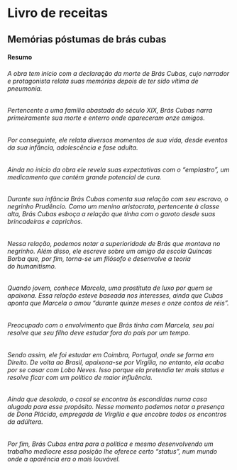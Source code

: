 # Livro de receitas

## Memórias póstumas de brás cubas

#### Resumo

###### A obra tem início com a declaração da morte de Brás Cubas, cujo narrador e protagonista relata suas memórias depois de ter sido vítima de pneumonia.

###### Pertencente a uma família abastada do século XIX, Brás Cubas narra primeiramente sua morte e enterro onde apareceram onze amigos.

###### Por conseguinte, ele relata diversos momentos de sua vida, desde eventos da sua infância, adolescência e fase adulta.

###### Ainda no início da obra ele revela suas expectativas com o “emplastro”, um medicamento que contém grande potencial de cura.

###### Durante sua infância Brás Cubas comenta sua relação com seu escravo, o negrinho Prudêncio. Como um menino aristocrata, pertencente à classe alta, Brás Cubas esboça a relação que tinha com o garoto desde suas brincadeiras e caprichos.

###### Nessa relação, podemos notar a superioridade de Brás que montava no negrinho. Além disso, ele escreve sobre um amigo da escola Quincas Borba que, por fim, torna-se um filósofo e desenvolve a teoria do *humanitismo*.

###### Quando jovem, conhece Marcela, uma prostituta de luxo por quem se apaixona. Essa relação esteve baseada nos interesses, ainda que Cubas aponta que Marcela o amou “*durante quinze meses e onze contos de réis*”.

###### Preocupado com o envolvimento que Brás tinha com Marcela, seu pai resolve que seu filho deve estudar fora do país por um tempo.

###### Sendo assim, ele foi estudar em Coimbra, Portugal, onde se forma em Direito. De volta ao Brasil, apaixona-se por Virgília, no entanto, ela acaba por se casar com Lobo Neves. Isso porque ela pretendia ter mais status e resolve ficar com um político de maior influência.

###### Ainda que desolado, o casal se encontra às escondidas numa casa alugada para esse propósito. Nesse momento podemos notar a presença de Dona Plácida, empregada de Virgília e que encobre todos os encontros da adúltera.

###### Por fim, Brás Cubas entra para a política e mesmo desenvolvendo um trabalho medíocre essa posição lhe oferece certo “status”, num mundo onde a aparência era o mais louvável.


